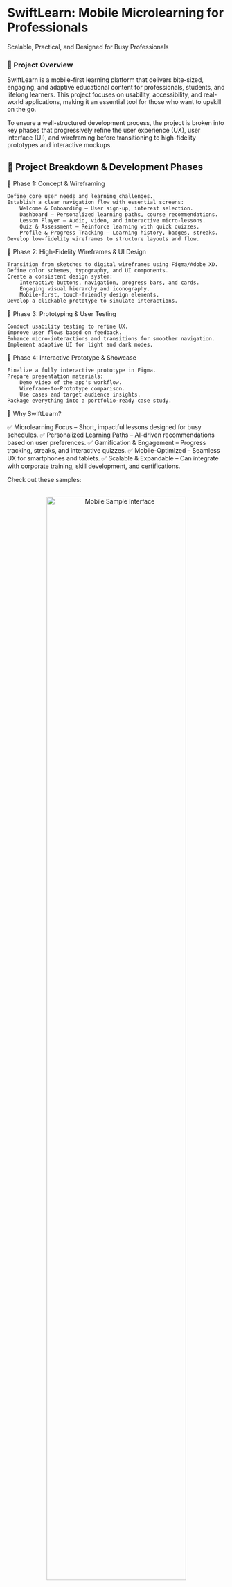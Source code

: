 # SwiftLearn: Mobile Microlearning for Professionals

Scalable, Practical, and Designed for Busy Professionals

<h3>📌 Project Overview</h3>

SwiftLearn is a mobile-first learning platform that delivers bite-sized, engaging, and adaptive educational content for professionals, students, and lifelong learners. This project focuses on usability, accessibility, and real-world applications, making it an essential tool for those who want to upskill on the go.

To ensure a well-structured development process, the project is broken into key phases that progressively refine the user experience (UX), user interface (UI), and wireframing before transitioning to high-fidelity prototypes and interactive mockups.

<h2>🚀 Project Breakdown & Development Phases</h2>

📌 Phase 1: Concept & Wireframing

    Define core user needs and learning challenges.
    Establish a clear navigation flow with essential screens:
        Welcome & Onboarding – User sign-up, interest selection.
        Dashboard – Personalized learning paths, course recommendations.
        Lesson Player – Audio, video, and interactive micro-lessons.
        Quiz & Assessment – Reinforce learning with quick quizzes.
        Profile & Progress Tracking – Learning history, badges, streaks.
    Develop low-fidelity wireframes to structure layouts and flow.

📌 Phase 2: High-Fidelity Wireframes & UI Design

    Transition from sketches to digital wireframes using Figma/Adobe XD.
    Define color schemes, typography, and UI components.
    Create a consistent design system:
        Interactive buttons, navigation, progress bars, and cards.
        Engaging visual hierarchy and iconography.
        Mobile-first, touch-friendly design elements.
    Develop a clickable prototype to simulate interactions.

📌 Phase 3: Prototyping & User Testing

    Conduct usability testing to refine UX.
    Improve user flows based on feedback.
    Enhance micro-interactions and transitions for smoother navigation.
    Implement adaptive UI for light and dark modes.

📌 Phase 4: Interactive Prototype & Showcase

    Finalize a fully interactive prototype in Figma.
    Prepare presentation materials:
        Demo video of the app's workflow.
        Wireframe-to-Prototype comparison.
        Use cases and target audience insights.
    Package everything into a portfolio-ready case study.

🎯 Why SwiftLearn?

✅ Microlearning Focus – Short, impactful lessons designed for busy schedules.
✅ Personalized Learning Paths – AI-driven recommendations based on user preferences.
✅ Gamification & Engagement – Progress tracking, streaks, and interactive quizzes.
✅ Mobile-Optimized – Seamless UX for smartphones and tablets.
✅ Scalable & Expandable – Can integrate with corporate training, skill development, and certifications.

Check out these samples:


<p align="center">
<br/>
<img src="https://imgur.com/k7IKHer.png" height="80%" width="80%" alt="Mobile Sample Interface"/>
<br/>
<br/>
<img src="https://imgur.com/24c0UCB.png" height="80%" width="80%" alt="Mobile Sample Interface"/>
<br/>
<br/>
<img src="https://imgur.com/ACdVXGE.png" height="80%" width="80%" alt="Mobile Sample Interface"/>
